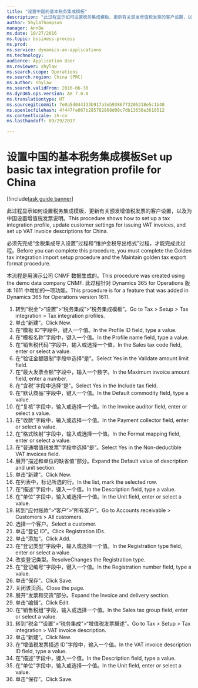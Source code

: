 ```yaml
--- 
title: "设置中国的基本税务集成模板"
description: "此过程显示如何设置税务集成模板，更新有关颁发增值税发票的客户设置，以及为中国设置增值税发票说明。"
author: ShylaThompson
manager: AnnBe
ms.date: 10/27/2016
ms.topic: business-process
ms.prod: 
ms.service: dynamics-ax-applications
ms.technology: 
audience: Application User
ms.reviewer: shylaw
ms.search.scope: Operations
ms.search.region: China (PRC)
ms.author: shylaw
ms.search.validFrom: 2016-06-30
ms.dyn365.ops.version: AX 7.0.0
ms.translationtype: HT
ms.sourcegitcommit: 7e0a5d044133b917a3eb9386773205218e5c1b40
ms.openlocfilehash: 4f447fe067b285782868d08c7db13656e3610512
ms.contentlocale: zh-cn
ms.lasthandoff: 09/29/2017

---
```

# <a name="set-up-basic-tax-integration-profile-for-china"></a><span data-ttu-id="6a284-103">设置中国的基本税务集成模板</span><span class="sxs-lookup"><span data-stu-id="6a284-103">Set up basic tax integration profile for China</span></span>

[!include[task guide banner](../../includes/task-guide-banner.md)]

<span data-ttu-id="6a284-104">此过程显示如何设置税务集成模板，更新有关颁发增值税发票的客户设置，以及为中国设置增值税发票说明。</span><span class="sxs-lookup"><span data-stu-id="6a284-104">This procedure shows how to set up a tax integration profile, update customer settings for issuing VAT invoices, and set up VAT invoice descriptions for China.</span></span>

<span data-ttu-id="6a284-105">必须先完成“金税集成导入设置”过程和“维护金税导出格式”过程，才能完成此过程。</span><span class="sxs-lookup"><span data-stu-id="6a284-105">Before you can complete this procedure, you must complete the Golden tax integration import setup procedure and the Maintain golden tax export format procedure.</span></span>

<span data-ttu-id="6a284-106">本流程是用演示公司 CNMF 数据生成的。</span><span class="sxs-lookup"><span data-stu-id="6a284-106">This procedure was created using the demo data company CNMF.</span></span> <span data-ttu-id="6a284-107">此过程针对 Dynamics 365 for Operations 版本 1611 中增加的一项功能。</span><span class="sxs-lookup"><span data-stu-id="6a284-107">This procedure is for a feature that was added in Dynamics 365 for Operations version 1611.</span></span>

1. <span data-ttu-id="6a284-108">转到“税金”>“设置”>“税务集成”>“税务集成模板”。</span><span class="sxs-lookup"><span data-stu-id="6a284-108">Go to Tax > Setup > Tax integration > Tax integration profiles.</span></span>
2. <span data-ttu-id="6a284-109">单击“新建”。</span><span class="sxs-lookup"><span data-stu-id="6a284-109">Click New.</span></span>
3. <span data-ttu-id="6a284-110">在“模板 ID”字段中，键入一个值。</span><span class="sxs-lookup"><span data-stu-id="6a284-110">In the Profile ID field, type a value.</span></span>
4. <span data-ttu-id="6a284-111">在“模板名称”字段中，键入一个值。</span><span class="sxs-lookup"><span data-stu-id="6a284-111">In the Profile name field, type a value.</span></span>
5. <span data-ttu-id="6a284-112">在“销售税代码”字段中，输入或选择一个值。</span><span class="sxs-lookup"><span data-stu-id="6a284-112">In the Sales tax code field, enter or select a value.</span></span>
6. <span data-ttu-id="6a284-113">在“验证金额限制”字段中选择“是”。</span><span class="sxs-lookup"><span data-stu-id="6a284-113">Select Yes in the Validate amount limit field.</span></span>
7. <span data-ttu-id="6a284-114">在“最大发票金额”字段中，输入一个数字。</span><span class="sxs-lookup"><span data-stu-id="6a284-114">In the Maximum invoice amount field, enter a number.</span></span>
8. <span data-ttu-id="6a284-115">在“含税”字段中选择“是”。</span><span class="sxs-lookup"><span data-stu-id="6a284-115">Select Yes in the Include tax field.</span></span>
9. <span data-ttu-id="6a284-116">在“默认商品”字段中，键入一个值。</span><span class="sxs-lookup"><span data-stu-id="6a284-116">In the Default commodity field, type a value.</span></span>
10. <span data-ttu-id="6a284-117">在“复核”字段中，输入或选择一个值。</span><span class="sxs-lookup"><span data-stu-id="6a284-117">In the Invoice auditor field, enter or select a value.</span></span>
11. <span data-ttu-id="6a284-118">在“收款”字段中，输入或选择一个值。</span><span class="sxs-lookup"><span data-stu-id="6a284-118">In the Payment collector field, enter or select a value.</span></span>
12. <span data-ttu-id="6a284-119">在“格式映射”字段中，输入或选择一个值。</span><span class="sxs-lookup"><span data-stu-id="6a284-119">In the Format mapping field, enter or select a value.</span></span>
13. <span data-ttu-id="6a284-120">在“普通增值税发票”字段中选择“是”。</span><span class="sxs-lookup"><span data-stu-id="6a284-120">Select Yes in the Non-deductible VAT invoices field.</span></span>
14. <span data-ttu-id="6a284-121">展开“描述和单位的缺省值”部分。</span><span class="sxs-lookup"><span data-stu-id="6a284-121">Expand the Default value of description and unit section.</span></span>
15. <span data-ttu-id="6a284-122">单击“新建”。</span><span class="sxs-lookup"><span data-stu-id="6a284-122">Click New.</span></span>
16. <span data-ttu-id="6a284-123">在列表中，标记所选的行。</span><span class="sxs-lookup"><span data-stu-id="6a284-123">In the list, mark the selected row.</span></span>
17. <span data-ttu-id="6a284-124">在“描述”字段中，键入一个值。</span><span class="sxs-lookup"><span data-stu-id="6a284-124">In the Description field, type a value.</span></span>
18. <span data-ttu-id="6a284-125">在“单位”字段中，输入或选择一个值。</span><span class="sxs-lookup"><span data-stu-id="6a284-125">In the Unit field, enter or select a value.</span></span>
19. <span data-ttu-id="6a284-126">转到“应付账款”>“客户”>“所有客户”。</span><span class="sxs-lookup"><span data-stu-id="6a284-126">Go to Accounts receivable > Customers > All customers.</span></span>
20. <span data-ttu-id="6a284-127">选择一个客户。</span><span class="sxs-lookup"><span data-stu-id="6a284-127">Select a customer.</span></span>
21. <span data-ttu-id="6a284-128">单击“登记 ID”。</span><span class="sxs-lookup"><span data-stu-id="6a284-128">Click Registration IDs.</span></span>
22. <span data-ttu-id="6a284-129">单击“添加”。</span><span class="sxs-lookup"><span data-stu-id="6a284-129">Click Add.</span></span>
23. <span data-ttu-id="6a284-130">在“登记类型”字段中，输入或选择一个值。</span><span class="sxs-lookup"><span data-stu-id="6a284-130">In the Registration type field, enter or select a value.</span></span>
24. <span data-ttu-id="6a284-131">改变登记类型。</span><span class="sxs-lookup"><span data-stu-id="6a284-131">ResolveChanges the Registration type.</span></span>
25. <span data-ttu-id="6a284-132">在“登记编号”字段中，键入一个值。</span><span class="sxs-lookup"><span data-stu-id="6a284-132">In the Registration number field, type a value.</span></span>
26. <span data-ttu-id="6a284-133">单击“保存”。</span><span class="sxs-lookup"><span data-stu-id="6a284-133">Click Save.</span></span>
27. <span data-ttu-id="6a284-134">关闭该页面。</span><span class="sxs-lookup"><span data-stu-id="6a284-134">Close the page.</span></span>
28. <span data-ttu-id="6a284-135">展开“发票和交货”部分。</span><span class="sxs-lookup"><span data-stu-id="6a284-135">Expand the Invoice and delivery section.</span></span>
29. <span data-ttu-id="6a284-136">单击“编辑”。</span><span class="sxs-lookup"><span data-stu-id="6a284-136">Click Edit.</span></span>
30. <span data-ttu-id="6a284-137">在“销售税组”字段，输入或选择一个值。</span><span class="sxs-lookup"><span data-stu-id="6a284-137">In the Sales tax group field, enter or select a value.</span></span>
31. <span data-ttu-id="6a284-138">转到“税金”“设置”>“税务集成”>“增值税发票描述”。</span><span class="sxs-lookup"><span data-stu-id="6a284-138">Go to Tax > Setup > Tax integration > VAT invoice description.</span></span>
32. <span data-ttu-id="6a284-139">单击“新建”。</span><span class="sxs-lookup"><span data-stu-id="6a284-139">Click New.</span></span>
33. <span data-ttu-id="6a284-140">在“增值税发票描述 ID”字段中，输入一个值。</span><span class="sxs-lookup"><span data-stu-id="6a284-140">In the VAT invoice description ID field, type a value.</span></span>
34. <span data-ttu-id="6a284-141">在“描述”字段中，键入一个值。</span><span class="sxs-lookup"><span data-stu-id="6a284-141">In the Description field, type a value.</span></span>
35. <span data-ttu-id="6a284-142">在“单位”字段中，输入或选择一个值。</span><span class="sxs-lookup"><span data-stu-id="6a284-142">In the Unit field, enter or select a value.</span></span>
36. <span data-ttu-id="6a284-143">单击“保存”。</span><span class="sxs-lookup"><span data-stu-id="6a284-143">Click Save.</span></span>


